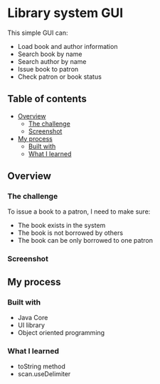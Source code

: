 # Library system GUI

This simple GUI can:

- Load book and author information
- Search book by name
- Search author by name
- Issue book to patron
- Check patron or book status

## Table of contents

- [Overview](#overview)
  - [The challenge](#the-challenge)
  - [Screenshot](#screenshot)
- [My process](#my-process)
  - [Built with](#built-with)
  - [What I learned](#what-i-learned)

## Overview

### The challenge

To issue a book to a patron, I need to make sure:

- The book exists in the system
- The book is not borrowed by others
- The book can be only borrowed to one patron

### Screenshot



## My process

### Built with

- Java Core
- UI library
- Object oriented programming

### What I learned

- toString method
- scan.useDelimiter 
